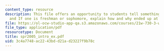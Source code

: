 ```yaml
---
content_type: resource
description: This file offers an opportunity to students tell something about themselves
  and If one is freshman or sophomore, explain how and why ended up at MIT.
file: https://ol-ocw-studio-app-qa.s3.amazonaws.com/courses/21w-730-3-writing-and-the-environment-spring-2005/3c4a7748ac2243bdd21ad23227f9b78c_spr2005_intro_ex.pdf
file_type: application/pdf
resourcetype: Document
title: spr2005_intro_ex.pdf
uid: 3c4a7748-ac22-43bd-d21a-d23227f9b78c
---
```


